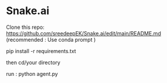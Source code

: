# Snake.ai 


Clone this repo: 
https://github.com/sreedeepEK/Snake.ai/edit/main/README.md (recommended : Use conda prompt )

pip install -r requirements.txt 

then cd/your directory 

run : python agent.py

